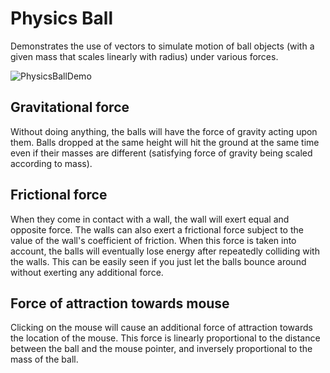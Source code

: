 # Physics Ball
Demonstrates the use of vectors to simulate motion of ball objects (with a given mass that scales linearly with radius) under various forces.

![PhysicsBallDemo](https://raw.githubusercontent.com/chriszq/PhysicsBall/assets/PhysicsBall_Demo.gif "Phyiscs Ball Demo")

## Gravitational force
Without doing anything, the balls will have the force of gravity acting upon them.
Balls dropped at the same height will hit the ground at the same time even if their masses are different (satisfying force of gravity being scaled according to mass).

## Frictional force
When they come in contact with a wall, the wall will exert equal and opposite force.
The walls can also exert a frictional force subject to the value of the wall's coefficient of friction. When this force is taken into account, the balls will eventually lose energy after repeatedly colliding with the walls. This can be easily seen if you just let the balls bounce around without exerting any additional force.

## Force of attraction towards mouse
Clicking on the mouse will cause an additional force of attraction towards the location of the mouse. This force is linearly proportional to the distance between the ball and the mouse pointer, and inversely proportional to the mass of the ball.
